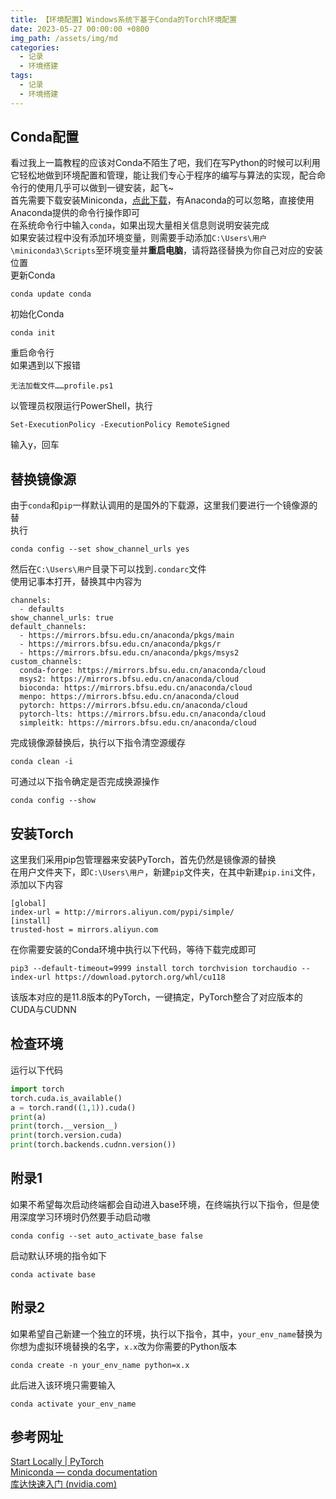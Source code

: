 ```yaml
---
title: 【环境配置】Windows系统下基于Conda的Torch环境配置
date: 2023-05-27 00:00:00 +0800
img_path: /assets/img/md
categories:
  - 记录
  - 环境搭建
tags:
  - 记录
  - 环境搭建
---
```

## Conda配置
看过我上一篇教程的应该对Conda不陌生了吧，我们在写Python的时候可以利用它轻松地做到环境配置和管理，能让我们专心于程序的编写与算法的实现，配合命令行的使用几乎可以做到一键安装，起飞~  
首先需要下载安装Miniconda，[点此下载](https://repo.anaconda.com/miniconda/Miniconda3-latest-Windows-x86_64.exe)，有Anaconda的可以忽略，直接使用Anaconda提供的命令行操作即可  
在系统命令行中输入`conda`，如果出现大量相关信息则说明安装完成  
如果安装过程中没有添加环境变量，则需要手动添加`C:\Users\用户\miniconda3\Scripts`至环境变量并**重启电脑**，请将路径替换为你自己对应的安装位置  
更新Conda  
```shell
conda update conda
```
初始化Conda  
```shell
conda init
```
重启命令行  
如果遇到以下报错  
```text
无法加载文件……profile.ps1
```
以管理员权限运行PowerShell，执行  
```shell
Set-ExecutionPolicy -ExecutionPolicy RemoteSigned
```
输入y，回车  
## 替换镜像源
由于`conda`和`pip`一样默认调用的是国外的下载源，这里我们要进行一个镜像源的替  
执行  
```shell
conda config --set show_channel_urls yes
```

然后在`C:\Users\用户`目录下可以找到`.condarc`文件  
使用记事本打开，替换其中内容为  
```text
channels:
  - defaults
show_channel_urls: true
default_channels:
  - https://mirrors.bfsu.edu.cn/anaconda/pkgs/main
  - https://mirrors.bfsu.edu.cn/anaconda/pkgs/r
  - https://mirrors.bfsu.edu.cn/anaconda/pkgs/msys2
custom_channels:
  conda-forge: https://mirrors.bfsu.edu.cn/anaconda/cloud
  msys2: https://mirrors.bfsu.edu.cn/anaconda/cloud
  bioconda: https://mirrors.bfsu.edu.cn/anaconda/cloud
  menpo: https://mirrors.bfsu.edu.cn/anaconda/cloud
  pytorch: https://mirrors.bfsu.edu.cn/anaconda/cloud
  pytorch-lts: https://mirrors.bfsu.edu.cn/anaconda/cloud
  simpleitk: https://mirrors.bfsu.edu.cn/anaconda/cloud
```
完成镜像源替换后，执行以下指令清空源缓存  
```shell
conda clean -i
```
可通过以下指令确定是否完成换源操作  
```shell
conda config --show
```

## 安装Torch
这里我们采用pip包管理器来安装PyTorch，首先仍然是镜像源的替换  
在用户文件夹下，即`C:\Users\用户`，新建`pip`文件夹，在其中新建`pip.ini`文件，添加以下内容  
```text
[global]
index-url = http://mirrors.aliyun.com/pypi/simple/
[install]
trusted-host = mirrors.aliyun.com
```
在你需要安装的Conda环境中执行以下代码，等待下载完成即可  
```shell
pip3 --default-timeout=9999 install torch torchvision torchaudio --index-url https://download.pytorch.org/whl/cu118
```
该版本对应的是11.8版本的PyTorch，一键搞定，PyTorch整合了对应版本的CUDA与CUDNN  
## 检查环境
运行以下代码  
```python
import torch
torch.cuda.is_available()
a = torch.rand((1,1)).cuda()
print(a)
print(torch.__version__)
print(torch.version.cuda)
print(torch.backends.cudnn.version())
```

## 附录1
如果不希望每次启动终端都会自动进入base环境，在终端执行以下指令，但是使用深度学习环境时仍然要手动启动嗷  
```shell
conda config --set auto_activate_base false
```
启动默认环境的指令如下  
```shell
conda activate base
```
## 附录2
如果希望自己新建一个独立的环境，执行以下指令，其中，`your_env_name`替换为你想为虚拟环境替换的名字，`x.x`改为你需要的Python版本  
```shell
conda create -n your_env_name python=x.x
```
此后进入该环境只需要输入  
```shell
conda activate your_env_name
```
## 参考网址
[Start Locally | PyTorch](https://pytorch.org/get-started/locally/)  
[Miniconda — conda documentation](https://docs.conda.io/en/latest/miniconda.html)  
[库达快速入门 (nvidia.com)](https://docs.nvidia.com/cuda/cuda-quick-start-guide/index.html#)  